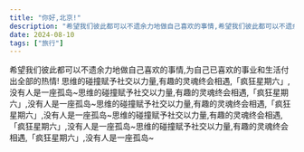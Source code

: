 ```yaml
---
title: "你好,北京!"
description: "希望我们彼此都可以不遗余力地做自己喜欢的事情,希望我们彼此都可以不遗余力地做自己喜欢的事情,希望我们彼此都可以不遗余力地做自己喜欢的事情,希望我们彼此都可以不遗余力地做自己喜欢的事情,希望我们彼此都可以不遗余力地做自己喜欢的事情,"
date: 2024-08-10
tags: ["旅行"]
---
```


希望我们彼此都可以不遗余力地做自己喜欢的事情,为自己已喜欢的事业和生活付出全部的热情!
思维的碰撞赋予社交以力量,有趣的灵魂终会相遇,「疯狂星期六」,没有人是一座孤岛~思维的碰撞赋予社交以力量,有趣的灵魂终会相遇,「疯狂星期六」,没有人是一座孤岛~思维的碰撞赋予社交以力量,有趣的灵魂终会相遇,「疯狂星期六」,没有人是一座孤岛~思维的碰撞赋予社交以力量,有趣的灵魂终会相遇,「疯狂星期六」,没有人是一座孤岛~思维的碰撞赋予社交以力量,有趣的灵魂终会相遇,「疯狂星期六」,没有人是一座孤岛~
